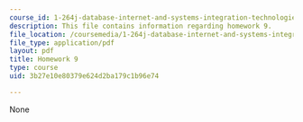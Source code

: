 ```yaml
---
course_id: 1-264j-database-internet-and-systems-integration-technologies-fall-2013
description: This file contains information regarding homework 9.
file_location: /coursemedia/1-264j-database-internet-and-systems-integration-technologies-fall-2013/3b27e10e80379e624d2ba179c1b96e74_MIT1_264JF13_HW9.pdf
file_type: application/pdf
layout: pdf
title: Homework 9
type: course
uid: 3b27e10e80379e624d2ba179c1b96e74

---
```

None
